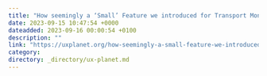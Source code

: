 ```yaml
---
title: "How seemingly a ‘Small’ Feature we introduced for Transport Monitoring System Cut Incident…"
date: 2023-09-15 10:47:54 +0000
dateadded: 2023-09-16 00:00:54 +0100
description: ""
link: "https://uxplanet.org/how-seemingly-a-small-feature-we-introduced-for-transport-monitoring-system-cut-incident-8aaf4d94456f?source=rss----819cc2aaeee0---4"
category:
directory: _directory/ux-planet.md
---
```

